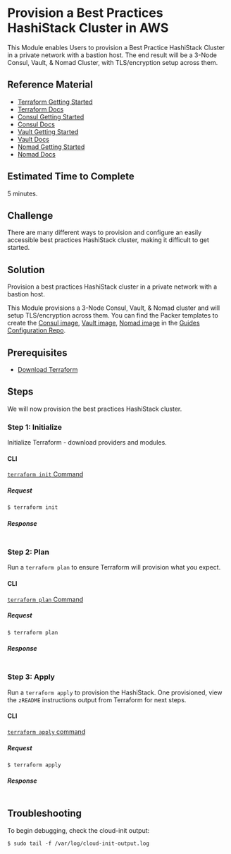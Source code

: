 # Provision a Best Practices HashiStack Cluster in AWS

This Module enables Users to provision a Best Practice HashiStack Cluster in a private network with a bastion host. The end result will be a 3-Node Consul, Vault, & Nomad Cluster, with TLS/encryption setup across them. 

## Reference Material

- [Terraform Getting Started](https://www.terraform.io/intro/getting-started/install.html)
- [Terraform Docs](https://www.terraform.io/docs/index.html)
- [Consul Getting Started](https://www.consul.io/intro/getting-started/install.html)
- [Consul Docs](https://www.consul.io/docs/index.html)
- [Vault Getting Started](https://www.vaultproject.io/intro/getting-started/install.html)
- [Vault Docs](https://www.vaultproject.io/docs/index.html)
- [Nomad Getting Started](https://www.nomadproject.io/intro/getting-started/install.html)
- [Nomad Docs](https://www.nomadproject.io/docs/index.html)

## Estimated Time to Complete

5 minutes.

## Challenge

There are many different ways to provision and configure an easily accessible best practices HashiStack cluster, making it difficult to get started.

## Solution

Provision a best practices HashiStack cluster in a private network with a bastion host.

This Module provisions a 3-Node Consul, Vault, & Nomad cluster and will setup TLS/encryption across them. You can find the Packer templates to create the [Consul image](https://github.com/hashicorp/guides-configuration/blob/master/consul/consul-aws.json), [Vault image](https://github.com/hashicorp/guides-configuration/blob/master/vault/vault-aws.json), [Nomad image](https://github.com/hashicorp/guides-configuration/blob/master/nomad/nomad-aws.json) in the [Guides Configuration Repo](https://github.com/hashicorp/guides-configuration/).

## Prerequisites

- [Download Terraform](https://www.terraform.io/downloads.html)

## Steps

We will now provision the best practices HashiStack cluster.

### Step 1: Initialize

Initialize Terraform - download providers and modules.

#### CLI

[`terraform init` Command](https://www.terraform.io/docs/commands/init.html)

##### Request

```sh
$ terraform init
```

##### Response
```
```

### Step 2: Plan

Run a `terraform plan` to ensure Terraform will provision what you expect.

#### CLI

[`terraform plan` Command](https://www.terraform.io/docs/commands/plan.html)

##### Request

```sh
$ terraform plan
```

##### Response
```
```

### Step 3: Apply

Run a `terraform apply` to provision the HashiStack. One provisioned, view the `zREADME` instructions output from Terraform for next steps.

#### CLI

[`terraform apply` command](https://www.terraform.io/docs/commands/apply.html)

##### Request

```sh
$ terraform apply
```

##### Response
```
```

## Troubleshooting
To begin debugging, check the cloud-init output:

```shell
$ sudo tail -f /var/log/cloud-init-output.log
```
